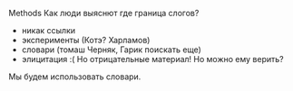 Methods
Как люди выяснют где граница слогов?

* никак ссылки
* эксперименты (Котэ? Харламов)
* словари (томаш Черняк, Гарик поискать еще)
* элицитация :( Но отрицательные материал! Но можно ему верить?

Мы будем использовать словари.

